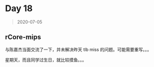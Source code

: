 # Day 18

> 2020-07-05

## rCore-mips

与陈嘉杰当面交流了一下，并未解决昨天 tlb miss 的问题。可能需要重写。。。

星期天，而且同学过生日，就比较摸鱼。。。
